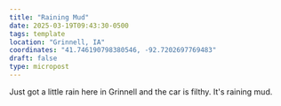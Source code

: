 ```yaml
---
title: "Raining Mud"
date: 2025-03-19T09:43:30-0500
tags: template
location: "Grinnell, IA"
coordinates: "41.746190798380546, -92.7202697769483"
draft: false
type: micropost
---
```

Just got a little rain here in Grinnell and the car is filthy. It's raining mud.
